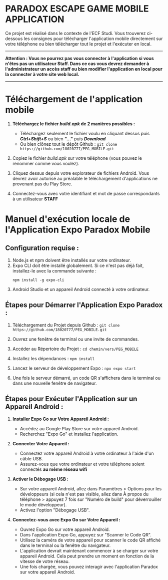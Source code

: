 # PARADOX ESCAPE GAME MOBILE APPLICATION

Ce projet est réalisé dans le contexte de l'ECF Studi.
Vous trouverez ci-dessous les consignes pour télécharger l'application mobile directement sur votre téléphone ou bien télécharger tout le projet et l'exécuter en local.

****
**Attention : Vous ne pourrez pas vous connecter à l'application si vous n'êtes pas un utilisateur Staff. Dans ce cas vous devrez demander à l'administrateur un accès staff ou bien modifier l'application en local pour la connecter à votre site web local.**
****

# Téléchargement de l'application mobile

1. **Téléchargez le fichier *build.apk* de 2 manières possibles :**
   - Téléchargez seulement le fichier voulu en cliquant dessus puis ***Ctrl+Shift+S*** ou bien **"..."** puis ***Download***
   - Ou bien clônez tout le dépôt Github : `git clone https://github.com/18020777/PEG_MOBILE.git`

2. Copiez le fichier _build.apk_ sur votre téléphone (vous pouvez le renommer comme vous voulez).
3. Cliquez dessus depuis votre explorateur de fichiers Android. Vous devrez avoir autorisé au préalable le téléchargement d'applications ne provenant pas du Play Store.
4. Connectez-vous avec votre identifiant et mot de passe correspondants à un utilisateur **STAFF**

# Manuel d'exécution locale de l'Application Expo Paradox Mobile

## Configuration requise :
1. Node.js et npm doivent être installés sur votre ordinateur.
2. Expo CLI doit être installé globalement. Si ce n'est pas déjà fait, installez-le avec la commande suivante :
   ```
   npm install -g expo-cli
   ```
3. Android Studio et un appareil Android connecté à votre ordinateur.

## Étapes pour Démarrer l'Application Expo Paradox :

1. Téléchargement du Projet depuis Github :
   `git clone https://github.com/18020777/PEG_MOBILE.git`
   
2. Ouvrez une fenêtre de terminal ou une invite de commandes.

3. Accéder au Répertoire du Projet :
     `
     cd chemin/vers/PEG_MOBILE
     `

4. Installez les dépendances : `npm install`

5. Lancez le serveur de développement Expo : `npx expo start`

6. Une fois le serveur démarré, un code QR s'affichera dans le terminal ou dans une nouvelle fenêtre de navigateur.

## Étapes pour Exécuter l'Application sur un Appareil Android :

1. **Installer Expo Go sur Votre Appareil Android :**
   - Accédez au Google Play Store sur votre appareil Android.
   - Recherchez "Expo Go" et installez l'application.

2. **Connecter Votre Appareil :**
   - Connectez votre appareil Android à votre ordinateur à l'aide d'un câble USB.
   - Assurez-vous que votre ordinateur et votre téléphone soient connectés **au même réseau wifi**

3. **Activer le Débogage USB :**
   - Sur votre appareil Android, allez dans Paramètres > Options pour les développeurs (si cela n'est pas visible, allez dans À propos du téléphone > appuyez 7 fois sur "Numéro de build" pour déverrouiller le mode développeur).
   - Activez l'option "Débogage USB".

4. **Connectez-vous avec Expo Go sur Votre Appareil :**
   - Ouvrez Expo Go sur votre appareil Android.
   - Dans l'application Expo Go, appuyez sur "Scanner le Code QR".
   - Utilisez la caméra de votre appareil pour scanner le code QR affiché dans le terminal ou la fenêtre du navigateur.
   - L'application devrait maintenant commencer à se charger sur votre appareil Android. Cela peut prendre un moment en fonction de la vitesse de votre réseau.
   - Une fois chargée, vous pouvez interagir avec l'application Paradox sur votre appareil Android.
